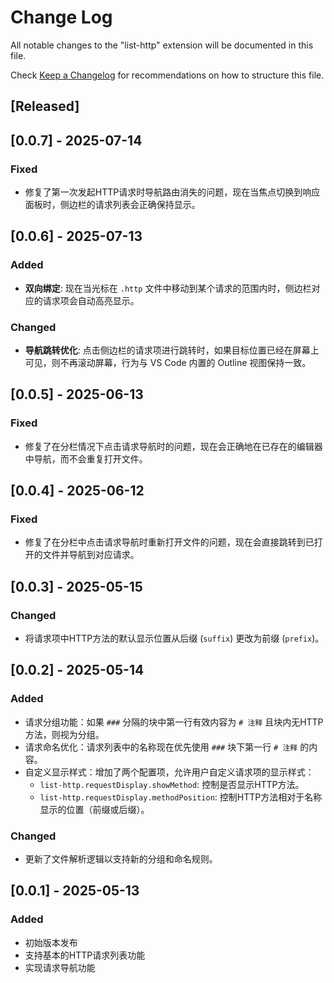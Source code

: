 # Change Log

All notable changes to the "list-http" extension will be documented in this file.

Check [Keep a Changelog](http://keepachangelog.com/) for recommendations on how to structure this file.

## [Released]

## [0.0.7] - 2025-07-14
### Fixed
- 修复了第一次发起HTTP请求时导航路由消失的问题，现在当焦点切换到响应面板时，侧边栏的请求列表会正确保持显示。

## [0.0.6] - 2025-07-13
### Added
- **双向绑定**: 现在当光标在 `.http` 文件中移动到某个请求的范围内时，侧边栏对应的请求项会自动高亮显示。

### Changed
- **导航跳转优化**: 点击侧边栏的请求项进行跳转时，如果目标位置已经在屏幕上可见，则不再滚动屏幕，行为与 VS Code 内置的 Outline 视图保持一致。

## [0.0.5] - 2025-06-13
### Fixed
- 修复了在分栏情况下点击请求导航时的问题，现在会正确地在已存在的编辑器中导航，而不会重复打开文件。

## [0.0.4] - 2025-06-12
### Fixed
- 修复了在分栏中点击请求导航时重新打开文件的问题，现在会直接跳转到已打开的文件并导航到对应请求。

## [0.0.3] - 2025-05-15
### Changed
- 将请求项中HTTP方法的默认显示位置从后缀 (`suffix`) 更改为前缀 (`prefix`)。

## [0.0.2] - 2025-05-14
### Added
- 请求分组功能：如果 `###` 分隔的块中第一行有效内容为 `# 注释` 且块内无HTTP方法，则视为分组。
- 请求命名优化：请求列表中的名称现在优先使用 `###` 块下第一行 `# 注释` 的内容。
- 自定义显示样式：增加了两个配置项，允许用户自定义请求项的显示样式：
  - `list-http.requestDisplay.showMethod`: 控制是否显示HTTP方法。
  - `list-http.requestDisplay.methodPosition`: 控制HTTP方法相对于名称显示的位置（前缀或后缀）。

### Changed
- 更新了文件解析逻辑以支持新的分组和命名规则。

## [0.0.1] - 2025-05-13
### Added
- 初始版本发布
- 支持基本的HTTP请求列表功能
- 实现请求导航功能
